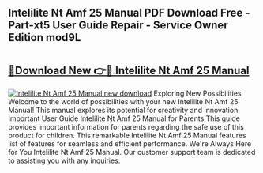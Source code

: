 ## Intelilite Nt Amf 25 Manual PDF Download Free - Part-xt5 User Guide Repair - Service Owner Edition mod9L

# <h2><a href="http://cf10220.oget.top/?id=Intelilite+Nt+Amf+25+Manual">🔗Download New 👉🔴 Intelilite Nt Amf 25 Manual</a></h2>

[![Intelilite Nt Amf 25 Manual new download](https://i.imgur.com/5g1atiW.png)](http://cf10220.oget.top/?id=Intelilite+Nt+Amf+25+Manual)
Exploring New Possibilities Welcome to the world of possibilities with your new Intelilite Nt Amf 25 Manual! This manual explores its potential for creativity and innovation. Important User Guide Intelilite Nt Amf 25 Manual for Parents This guide provides important information for parents regarding the safe use of this product for children. This remarkable Intelilite Nt Amf 25 Manual features list of features for seamless and efficient performance. We're Always Here for You Intelilite Nt Amf 25 Manual. Our customer support team is dedicated to assisting you with any inquiries.
